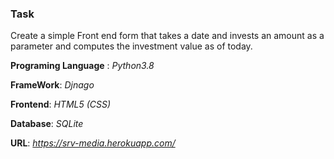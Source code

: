 ### **Task**

Create a simple Front end form that takes a date and invests an amount as a parameter and computes the investment value as of today. 

**Programing Language** : _Python3.8_

**FrameWork**: _Djnago_

**Frontend**: _HTML5 (CSS)_

**Database**: _SQLite_

**URL**: _https://srv-media.herokuapp.com/_